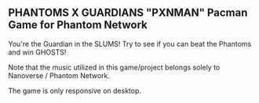 ## PHANTOMS X GUARDIANS "PXNMAN" Pacman Game for Phantom Network

You're the Guardian in the SLUMS! Try to see if you can beat the Phantoms and win GHOSTS!

Note that the music utilized in this game/project belongs solely to Nanoverse / Phantom Network.

The game is only responsive on desktop.